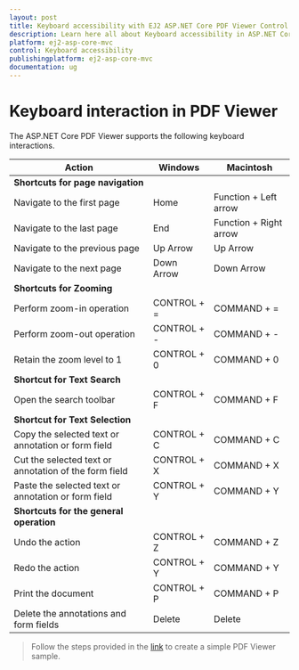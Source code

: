 ```yaml
---
layout: post
title: Keyboard accessibility with EJ2 ASP.NET Core PDF Viewer Control | Syncfusion
description: Learn here all about Keyboard accessibility in ASP.NET Core Pdfviewer component of Syncfusion Essential JS 2 and more.
platform: ej2-asp-core-mvc
control: Keyboard accessibility
publishingplatform: ej2-asp-core-mvc
documentation: ug
---
```


# Keyboard interaction in PDF Viewer

The ASP.NET Core PDF Viewer supports the following keyboard interactions.

|**Action**|**Windows**|**Macintosh**|
|--|--|--|
|**Shortcuts for page navigation**|||
|Navigate to the first page|Home|Function + Left arrow|
|Navigate to the last page|End|Function + Right arrow|
|Navigate to the previous page|Up Arrow|Up Arrow|
|Navigate to the next page|Down Arrow|Down Arrow|
|**Shortcuts for Zooming**|||
|Perform zoom-in operation|CONTROL + =|COMMAND + =|
|Perform zoom-out operation|CONTROL + -|COMMAND + -|
|Retain the zoom level to 1|CONTROL + 0|COMMAND + 0|
|**Shortcut for Text Search**|||
|Open the search toolbar|CONTROL + F|COMMAND + F|
|**Shortcut for Text Selection**|||
|Copy the selected text or annotation or form field|CONTROL + C|COMMAND + C|
|Cut the selected text or annotation of the form field|CONTROL + X|COMMAND + X|
|Paste the selected text or annotation or form field|CONTROL + Y|COMMAND + Y|
|**Shortcuts for the general operation**|||
|Undo the action|CONTROL + Z|COMMAND + Z|
|Redo the action|CONTROL + Y|COMMAND + Y|
|Print the document|CONTROL + P|COMMAND + P|
|Delete the annotations and form fields|Delete|Delete|

> Follow the steps provided in the [link](https://ej2.syncfusion.com/aspnetcore/documentation/pdfviewer/getting-started/) to create a simple PDF Viewer sample.
